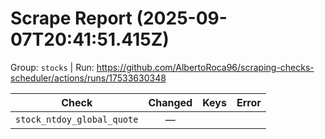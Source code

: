 # Scrape Report (2025-09-07T20:41:51.415Z)

Group: `stocks`  |  Run: https://github.com/AlbertoRoca96/scraping-checks-scheduler/actions/runs/17533630348

| Check | Changed | Keys | Error |
|---|:---:|:--|:--|
| `stock_ntdoy_global_quote` | — |  |  |
